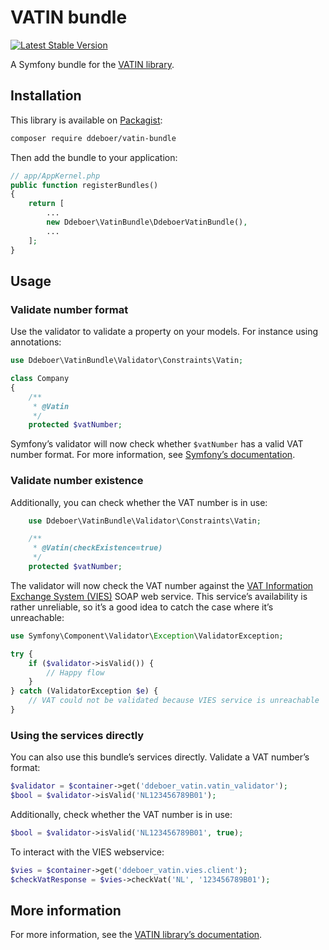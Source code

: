 VATIN bundle
============
[![Latest Stable Version](https://poser.pugx.org/ddeboer/vatin-bundle/v/stable.png)](https://packagist.org/packages/ddeboer/vatin-bundle)

A Symfony bundle for the [VATIN library](https://github.com/ddeboer/vatin).

Installation
------------

This library is available on [Packagist](https://packagist.org/packages/ddeboer/vatin-bundle):

```bash
composer require ddeboer/vatin-bundle
```

Then add the bundle to your application:

```php
// app/AppKernel.php
public function registerBundles()
{
    return [
        ...
        new Ddeboer\VatinBundle\DdeboerVatinBundle(),
        ...
    ];
}
```

Usage
-----

### Validate number format

Use the validator to validate a property on your models. For instance using
annotations:

```php
use Ddeboer\VatinBundle\Validator\Constraints\Vatin;

class Company
{
    /**
     * @Vatin
     */
    protected $vatNumber;
```

Symfony’s validator will now check whether `$vatNumber` has a valid VAT number
format. For more information, see [Symfony’s documentation](http://symfony.com/doc/current/book/validation.html).

### Validate number existence

Additionally, you can check whether the VAT number is in use:

```php
    use Ddeboer\VatinBundle\Validator\Constraints\Vatin;

    /**
     * @Vatin(checkExistence=true)
     */
    protected $vatNumber;
```

The validator will now check the VAT number against the
[VAT Information Exchange System (VIES)](http://ec.europa.eu/taxation_customs/vies/faq.html)
SOAP web service. This service’s availability is rather unreliable, so it’s a
good idea to catch the case where it’s unreachable:


```php
use Symfony\Component\Validator\Exception\ValidatorException;

try {
    if ($validator->isValid()) {
        // Happy flow
    }
} catch (ValidatorException $e) {
    // VAT could not be validated because VIES service is unreachable
}
```

### Using the services directly

You can also use this bundle’s services directly. Validate a VAT number’s format:

```php
$validator = $container->get('ddeboer_vatin.vatin_validator');
$bool = $validator->isValid('NL123456789B01');
```

Additionally, check whether the VAT number is in use:

```php
$bool = $validator->isValid('NL123456789B01', true);
```

To interact with the VIES webservice:

```php
$vies = $container->get('ddeboer_vatin.vies.client');
$checkVatResponse = $vies->checkVat('NL', '123456789B01');
```

More information
----------------

For more information, see the [VATIN library’s documentation](https://github.com/ddeboer/vatin).
